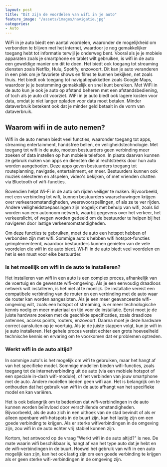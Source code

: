 ```yaml
---
layout: post
title: "Dit zijn de voordelen van wifi in je auto"
feature_image: "/assets/images/navigatie.jpg"
categories:
- Auto
---
```


WiFi in je auto biedt een aantal voordelen, waaronder de mogelijkheid om verbonden te blijven met het internet, waardoor je nog gemakkelijker toegang hebt tot informatie terwijl je onderweg bent. Vooral als je je mobiele apparaten zoals je smartphone en tablet wilt gebruiken, is wifi in de auto een geweldige manier om dit te doen. Het biedt ook toegang tot streaming diensten zoals Netflix, Hulu, Spotify, enzovoort. Dit kan je auto veranderen in een plek om je favoriete shows en films te kunnen bekijken, net zoals thuis. Het biedt ook toegang tot navigatiepakketten zoals Google Maps, waardoor je je bestemming gemakkelijk en snel kunt bereiken. Met WiFi in de auto kun je ook je auto op afstand beheren met een afstandsbediening, of toch als je auto dit voorziet. WiFi in je auto biedt ook lagere kosten voor data, omdat je niet langer opladen voor data moet betalen. Minder dataverbruik betekent ook dat je minder geld betaalt in de vorm van dataverbruik.

## Waarom wifi in de auto nemen?

Wifi in de auto nemen biedt veel functies, waaronder toegang tot apps, streaming entertainment, handsfree bellen, en veiligheidstechnologie. Met toegang tot wifi in de auto, moeten bestuurders geen verbinding meer zoeken of data instellen op hun mobiele telefoon. In plaats daarvan kunnen ze gebruik maken van apps en diensten die al rechtstreeks door hun auto worden aangeboden. Deze apps geven bestuurders toegang tot routeplanning, navigatie, entertainment, en meer. Bestuurders kunnen ook muziek selecteren en afspelen, video's bekijken, of met vrienden chatten via Bluetooth of wifi-functies.

Bovendien helpt Wi-Fi in de auto om rijden veiliger te maken. Bijvoorbeeld, met een verbinding tot wifi, kunnen bestuurders waarschuwingen krijgen over verkeersomstandigheden, weersvoorspellingen, of als ze te ver rijden. Andere veiligheidstoepassingen zijn mogelijk met behulp van wifi, zoals lid worden van een autonoom netwerk, waarbij gegevens over het verkeer, het verkeerslicht, of wegen worden gedeeld om de bestuurder te helpen bij het navigeren door lastige verkeersomstandigheden.

Om deze functies te gebruiken, moet de auto een hotspot hebben of verbonden zijn met wifi. Sommige auto's hebben wifi hotspot-functies geïmplementeerd, waardoor bestuurders kunnen genieten van de vele voordelen die wifi in de auto biedt. Wi-Fi in de auto biedt veel voordelen en het is een must voor elke bestuurder.

### Is het moeilijk om wifi in de auto te installeren?

Het installeren van wifi in een auto is een complex proces, afhankelijk van de voertuig en de gewenste wifi-omgeving. Als je een eenvoudig draadloos netwerk wilt installeren, is het niet al te moeilijk. De installatie vereist een compatibele verbinding van de router en een verbinding met de auto waar de router kan worden aangesloten. Als je een meer geavanceerde wifi-omgeving wilt, zoals een hotspot of streaming, is er meer technologische kennis nodig en meer materiaal en tijd voor de installatie. Eerst moet je de juiste hardware zoeken met de geschikte specificaties, zoals draadloze antennes, access points, routers, enzovoort. Daarna moet je deze hardware correct aansluiten op je voertuig. Als je de juiste stappen volgt, kun je wifi in je auto installeren. Het gehele proces vereist echter een grote hoeveelheid technische kennis en ervaring om te voorkomen dat er problemen optreden.

### Werkt wifi in de auto altijd?

In sommige auto's is het mogelijk om wifi te gebruiken, maar het hangt af van het specifieke model. Sommige modellen bieden wifi-functies, zoals toegang tot de internetverbinding uit de auto (via een mobiele hotspot of een speciale in-dash wifi-module), of het verbinden van jouw smartphone met de auto. Andere modellen bieden geen wifi aan. Het is belangrijk om te onthouden dat het gebruik van wifi in de auto afhangt van het specifieke model en kan variëren.

Het is ook belangrijk om te bedenken dat wifi-verbindingen in de auto kunnen worden beïnvloed door verschillende omstandigheden. Bijvoorbeeld, als de auto zich in een uithoek van de stad bevindt of als er alleen openbare wifi-hotspots in de buurt zijn, kan het lastig zijn om een goede verbinding te krijgen. Als er sterke wifiverbindingen in de omgeving zijn, zou wifi in de auto echter vrij stabiel kunnen zijn.

Kortom, het antwoord op de vraag "Werkt wifi in de auto altijd?" is nee. De mate waarin wifi beschikbaar is, hangt af van het type auto dat je hebt en de wifi-verbindingen in de buurt. Hoewel het gebruik van wifi in een auto mogelijk kan zijn, kan het ook lastig zijn om een goede verbinding te krijgen als er geen sterke wifi-verbindingen in de omgeving zijn.